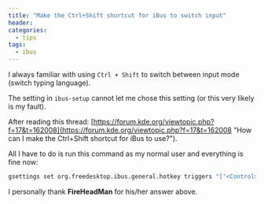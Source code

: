 ```yaml
---
title: "Make the Ctrl+Shift shortcut for iBus to switch input"
header:
categories:
  - tips
tags:
  - ibus
---
```


I always familiar with using `Ctrl + Shift` to switch between input mode (switch typing language).

The setting in `ibus-setup` cannot let me chose this setting (or this very likely is my fault).

After reading this thread: [https://forum.kde.org/viewtopic.php?f=17&t=162008](https://forum.kde.org/viewtopic.php?f=17&t=162008 "How can I make the Ctrl+Shift shortcut for iBus to use?").

All I have to do is run this command as my normal user and everything is fine now:

```bash
gsettings set org.freedesktop.ibus.general.hotkey triggers "['<Control>Shift_L']"
```

I personally thank **FireHeadMan** for his/her answer above.